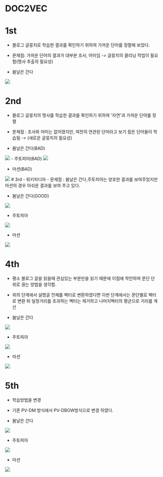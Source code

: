# DOC2VEC


# 1st
- 블로그 글뭉치로 학습한 결과를 확인하기 위하여 가까운 단어를 정렬해 보았다.
- 문제점: 가까운 단어의 결과가 대부분 조사, 어미임 -> 글뭉치의 클리닝 작업이 필요함(명사 추출의 필요성)

- 봄날은 간다
<img src="https://github.com/BAEintelli/Where2go-/blob/master/DOC2Vec/img/1st%20%EA%B2%B0%EA%B3%BC.JPG">

# 2nd
- 블로그 글뭉치의 명사를 학습한 결과를 확인하기 위하여 '자연'과 가까운 단어를 정렬
- 문제점 : 조사와 어미는 없어졌지만, 여전히 연관된 단어라고 보기 힘든 단어들이 학습됨 -> (새로운 글뭉치의 필요성)

- 봄날은 간다(BAD)
<img src="https://github.com/BAEintelli/Where2go-/blob/master/DOC2Vec/img/2nd%20%EB%B4%84%EB%82%A0%EC%9D%80%20%EA%B0%84%EB%8B%A4.JPG">
- 주토피아(BAD)
<img src="https://github.com/BAEintelli/Where2go-/blob/master/DOC2Vec/img/2nd%20%EC%A3%BC%ED%86%A0%ED%94%BC%EC%95%84.JPG">

- 마션(BAD)
<img src="https://github.com/BAEintelli/Where2go-/blob/master/DOC2Vec/img/2nd%20%EB%A7%88%EC%85%98.JPG">
# 3rd
- 위키피디아
- 문제점 : 봄날은 간다,주토피아는 양호한 결과를 보여주었지만 마션의 경우 아쉬운 결과를 보여 주고 있다.

- 봄날은 간다(GOOD)
<img src="https://github.com/BAEintelli/Where2go-/blob/master/DOC2Vec/img/3rd%20%EB%B4%84%EB%82%A0%EC%9D%80%20%EA%B0%84%EB%8B%A4.JPG">

- 주토피아
<img src="https://github.com/BAEintelli/Where2go-/blob/master/DOC2Vec/img/2nd%20%EC%A3%BC%ED%86%A0%ED%94%BC%EC%95%84.JPG">

- 마션
<img src="https://github.com/BAEintelli/Where2go-/blob/master/DOC2Vec/img/3rd%20%EB%A7%88%EC%85%98.JPG">

# 4th
- 평소 블로그 글을 읽을때 관심있는 부분만을 읽기 때문에 이점에 착안하여 문단 단위로 끊는 방법을 생각함.
- 위의 단계에서 설명글 전체를 벡터로 변환하였다면 이번 단계에서는 문단별로 벡터로 변환 뒤 일정거리를 초과하는 벡터는 제거하고 나머지벡터의 평균으로 거리를 계산

- 봄날은 간다
<img src="https://github.com/BAEintelli/Where2go-/blob/master/DOC2Vec/img/4th%20%EB%B4%84%EB%82%A0%EC%9D%80%20%EA%B0%84%EB%8B%A4.JPG">

- 주토피아
<img src="https://github.com/BAEintelli/Where2go-/blob/master/DOC2Vec/img/4th%20%EC%A3%BC%ED%86%A0%ED%94%BC%EC%95%84.JPG">

- 마션
<img src="https://github.com/BAEintelli/Where2go-/blob/master/DOC2Vec/img/3rd%20%EB%A7%88%EC%85%98.JPG">


# 5th
- 학습방법을 변경
- 기존 PV-DM 방식에서 PV-DBOW방식으로 변경 하였다.


- 봄날은 간다
<img src="https://github.com/BAEintelli/Where2go-/blob/master/DOC2Vec/img/5th%20%EB%B4%84%EB%82%A0%EC%9D%80%20%EA%B0%84%EB%8B%A4.JPG">

- 주토피아
<img src="https://github.com/BAEintelli/Where2go-/blob/master/DOC2Vec/img/5th%20%EC%A3%BC%ED%86%A0%ED%94%BC%EC%95%84.JPG">

- 마션
<img src="https://github.com/BAEintelli/Where2go-/blob/master/DOC2Vec/img/5th%20%EB%A7%88%EC%85%98.JPG">








